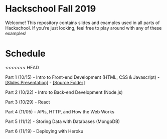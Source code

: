 # Hackschool Fall 2019
Welcome! This repository contains slides and examples used in all parts of Hackschool. If you're just looking, feel free to play around with any of these examples!

# Schedule
<<<<<<< HEAD

Part 1 (10/15) - Intro to Front-end Development (HTML, CSS & Javascript) - [[Slides Presentation]](https://github.com/acmucsd/hackschool) - [[Source Folder]](https://github.com/acmucsd/hackschool/tree/master/part-1-intro-to-frontend)

Part 2 (10/22) - Intro to Back-end Development (Node.js)

Part 3 (10/29) - React

Part 4 (11/05) - APIs, HTTP, and How the Web Works

Part 5 (11/12) - Storing Data with Databases (MongoDB)

Part 6 (11/19) - Deploying with Heroku